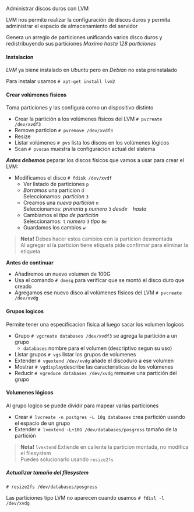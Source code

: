 Administrar discos duros con LVM

LVM nos permite realizar la configuración de discos duros y permita administrar el espacio de almacenamiento del servidor

Genera un arreglo de particiones unificando varios disco duros y redistribuyendo sus particiones
_Maximo hasta 128 particiones_

#### Instalacion
_LVM_ ya biene instalado en _Ubuntu_ pero en _Debian_ no esta preinstalado

Para instalar usamos `# apt-get install lvm2`

#### Crear volúmenes físicos
Toma particiones y las configura como un dispositivo distinto
- Crear la partición a los volúmenes físicos del LVM `# pvcreate /dev/xvdf3`
- Remove particion `# pvremove /dev/xvdf3`
- Resize
- Listar volúmenes `# pvs` lista los discos en los volúmenes lógicos
- Scan `# pvscan` muestra la configuracion actual del sistema

**_Antes debemos_** peparar los discos físicos que vamos a usar para crear el LVM:
- Modificamos el disco `# fdisk /dev/xvdf`
  - Ver listado de particiones `p`
  - _Borramos_ una particion `d`  
    Seleccionamos: _particion_ `3`
  - Creamos una _nueva particion_ `n`  
	Seleccionamos: _primaria_ `p` _numero_ `3` _desde_ ` ` _hasta_ ` `
  - Cambiamos el _tipo de partición_  
    Seleccionamos: `t` _numero_ `3` _tipo_ `8e`
  - Guardamos los cambios `w`

> **Nota!** Debes hacer estos cambios con la particion desmontada  
Al agregar si la particion tiene etiqueta pide confirmar para eliminar la etiqueta

**Antes de continuar**
- Añadiremos un nuevo volumen de 100G
- Usa el comando `# dmesg` para verificar que se montó el disco duro que creado
- Agregamos ese nuevo disco al volúmenes físicos del LVM  `# pvcreate /dev/xvdg`

#### Grupos logicos
Permite tener una especificacion fisica al luego sacar los volumen logicos

- Grupo `# vgcreate databases /dev/xvdf3` se agrega la partición a un grupo
  - `databases` nombre para el volumen (descriptivo segun su uso)
- Listar grupos `# vgs` listar los grupos de volumenes
- Extender `# vgextend /dev/xvdg` añade el discoduro a ese volumen
- Mostrar `# vgdisplay`describe las caracteristicas de los volúmenes
- Reducir `# vgreduce databases /dev/xvdg` remueve una partición del grupo

#### Volumenes lógicos
Al grupo logico se puede dividir para mapear varias particiones
- Crear `# lvcreate -n postgres -L 10g databases` crea partición usando el espacio de un grupo
- Extender `# lvextend -L+10G /dev/databases/posgress` tamaño de la partición
> **Nota!** `lvextend` Extiende en caliente la particion montada, no modifica el filesystem  
Puedes solucionarlo usando `resize2fs`

##### Actualizar tamaño del filesystem
`# resize2fs /dev/databases/posgress`

Las particiones tipo LVM no aparecen cuando usamos `# fdisl -l /dev/xvdg`
